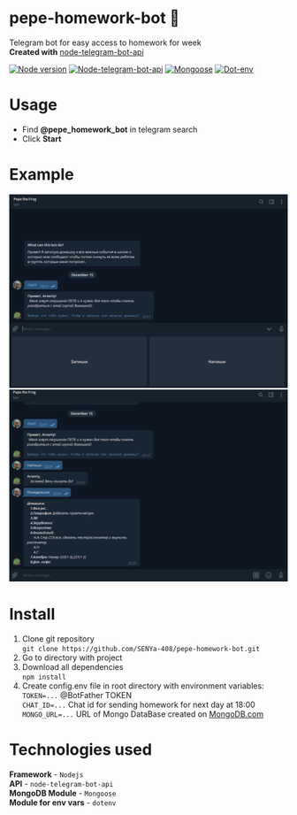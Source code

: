 # **pepe-homework-bot :frog:**

Telegram bot for easy access to homework for week  
**Created with** [node-telegram-bot-api](https://github.com/yagop/node-telegram-bot-api)

[![Node version](https://img.shields.io/badge/Node-v12.9.0-green)](https://nodejs.org/en/)
[![Node-telegram-bot-api](https://img.shields.io/badge/Node_Telegram_Bot_Api-v0.50.0-blue)](https://github.com/yagop/node-telegram-bot-api)
[![Mongoose](https://img.shields.io/badge/Mongoose-v5.11.8-red)](https://mongoosejs.com/)
[![Dot-env](https://img.shields.io/badge/DotEnv-v8.2.0-yellow)](https://github.com/motdotla/dotenv)

# Usage

- Find **@pepe_homework_bot** in telegram search
- Click **Start**

# Example

![1-example](https://raw.githubusercontent.com/SENYa-408/pepe-homework-bot/master/readme-imgs/1-example.png)
![2-example](https://raw.githubusercontent.com/SENYa-408/pepe-homework-bot/master/readme-imgs/2-example.png)

# Install

1. Clone git repository  
   `git clone https://github.com/SENYa-408/pepe-homework-bot.git`
2. Go to directory with project
3. Download all dependencies  
   `npm install`
4. Create config.env file in root directory with environment variables:  
   `TOKEN=...` @BotFather TOKEN  
   `CHAT_ID=...` Chat id for sending homework for next day at 18:00  
   `MONGO_URL=...` URL of Mongo DataBase created on [MongoDB.com](https://www.mongodb.com/)

# Technologies used

**Framework** - `Nodejs`  
 **API** - `node-telegram-bot-api`  
 **MongoDB Module** - `Mongoose`  
 **Module for env vars** - `dotenv`

